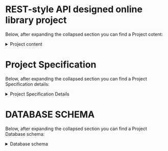# REST-style API designed online library project
Below, after expanding the collapsed section you can find a Project cotent:
<details><summary>Project content</summary>
<p>
  
---
  
The application offers a range of REST API services necessary to support the online library. You can build and run the project after cloning the repository because the database has been placed on the Clever Cloud service. I followed the principles of clean code and ensured performance by resolving the Hibernate n+1 problem. The application has been protected against user errors such as referencing a non-existent record in the selected table or attempting to borrow a borrowed copy by adding exceptions that return an error message. The application has detailed tests of controllers and entities and the github repository is secured by Circle CI. The project documentation was made with the Swagger tool and is available after launching the application at: http://localhost:8080/swagger-ui/index.html#/
 </p>
</details>

# Project Specification
Below, after expanding the collapsed section you can find a Project Specification details:

<details><summary>Project Specification Details</summary>
<p>
  
---
  
- Titles
  
   * Show all titles
  
   * Show single title
  
   * Delete title
  
   * Update title data
   
   * Add title
   
  
---
  
- Readers
  
   * Show all readers
  
   * Show single reader
  
   * Delete reader
  
   * Update reader data
   
   * Add reader
  
---
  
- Copies:
  
   * Show all copies
  
   * Show single copy
  
   * Show available copies for selected title
  
   * Delete copy
     
   * Add copy
  
---  
  
 - Borrows:
  
   * Show all borrows
  
   * Show single borrow
  
   * Delete borrow
  
   * Return copy
     
   * Add copy
 
--- 
</p>
</details>

# DATABASE SCHEMA
Below, after expanding the collapsed section you can find a Project Database schema:

<details><summary>Database schema</summary>
<p>
 
---
  
CREATE TABLE TITLES (
  
    ID BIGINT NOT NULL AUTO_INCREMENT,
   
    TITLE VARCHAR(255) NOT NULL,
    
    AUTHOR VARCHAR(255) NOT NULL,
    
    PUBLICATION_DATE DATE NOT NULL,
    
    PRIMARY KEY (ID)

 );

---
  
CREATE TABLE COPIES (
  
    ID BIGINT NOT NULL AUTO_INCREMENT,
   
    IS_BORROWED TINYINT(1) NOT NULL,
    
    TITLE_ID BIGINT NOT NULL,
    
    PRIMARY KEY (ID),
    
    FOREIGN KEY (TITLE_ID) REFERENCES TITLES(ID) ON DELETE CASCADE

);

---
  
CREATE TABLE READERS (
  
    
    ID BIGINT NOT NULL AUTO_INCREMENT,
    
    FIRST_NAME VARCHAR(255) NOT NULL,
    
    LAST_NAME VARCHAR(255) NOT NULL,
    
    SIGN_UP_DATE DATE NOT NULL,
    
    PRIMARY KEY (ID)

);
  
---
  
CREATE TABLE BORROWS (
  
    ID BIGINT NOT NULL AUTO_INCREMENT,

    BORROW_DATE DATE NOT NULL,
    
    RETURN_DATE DATE,
    
    COPY_ID BIGINT NOT NULL,
    
    READER_ID BIGINT NOT NULL,
    
    PRIMARY KEY (ID),
    
    FOREIGN KEY (COPY_ID) REFERENCES COPIES(ID) ON DELETE CASCADE,
    
    FOREIGN KEY (READER_ID) REFERENCES READERS(ID) ON DELETE CASCADE

);
  
 ---
</p>
</details>
